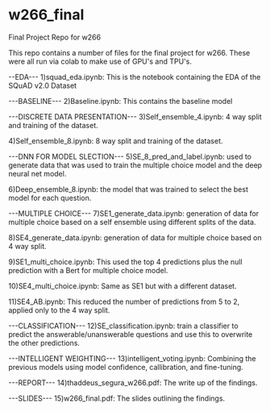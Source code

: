 # w266_final
Final Project Repo for w266

This repo contains a number of files for the final project for w266.
These were all run via colab to make use of GPU's and TPU's.

--EDA---
1)squad_eda.ipynb: This is the notebook containing the EDA of the SQuAD v2.0 Dataset

---BASELINE---
2)Baseline.ipynb: This contains the baseline model

---DISCRETE DATA PRESENTATION---
3)Self_ensemble_4.ipynb: 4 way split and training of the dataset.

4)Self_ensemble_8.ipynb: 8 way split and training of the dataset. 

---DNN FOR MODEL SLECTION---
5)SE_8_pred_and_label.ipynb: used to generate data that was used to train the multiple choice model and the deep neural net model.

6)Deep_ensemble_8.ipynb: the model that was trained to select the best model for each question.

---MULTIPLE CHOICE---
7)SE1_generate_data.ipynb: generation of data for multiple choice based on a self ensemble using different splits of the data. 

8)SE4_generate_data.ipynb:  generation of data for multiple choice based on 4 way split.

9)SE1_multi_choice.ipynb:  This used the top 4 predictions plus the null prediction with a Bert for multiple choice model.

10)SE4_multi_choice.ipynb: Same as SE1 but with a different dataset.

11)SE4_AB.ipynb:  This reduced the number of predictions from 5 to 2, applied only to the 4 way split.

---CLASSIFICATION---
12)SE_classification.ipynb: train a classifier to predict the answerable/unanswerable questions and use this to overwrite the other predictions.

---INTELLIGENT WEIGHTING---
13)intelligent_voting.ipynb: Combining the previous models using model confidence, callibration, and fine-tuning.

---REPORT---
14)thaddeus_segura_w266.pdf: The write up of the findings.

---SLIDES---
15)w266_final.pdf: The slides outlining the findings.
